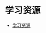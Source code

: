 # 学习资源

<!--ts-->
* [学习资源](#学习资源)

<!-- Created by https://github.com/ekalinin/github-markdown-toc -->
<!-- Added by: runner, at: Mon Jun 13 07:40:32 UTC 2022 -->

<!--te-->